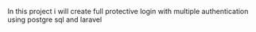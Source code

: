 In this project i will create full protective login with multiple authentication using postgre sql and laravel